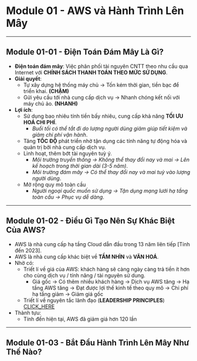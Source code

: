 # Module 01 - AWS và Hành Trình Lên Mây
---
## Module 01-01 - Điện Toán Đám Mây Là Gì?
- **Điện toán đám mây**: Việc phân phối tài nguyên CNTT theo nhu cầu qua Internet với **CHÍNH SÁCH THANH TOÁN THEO MỨC SỬ DỤNG**.
- **Giải quyết**:
  - Tự xây dựng hệ thống máy chủ -> Tốn kém thời gian, tiền bạc để triển khai. **(CHẬM)**
  - Gửi yêu cầu tới nhà cung cấp dịch vụ -> Nhanh chóng kết nối với máy chủ ảo. **(NHANH)**
- **Lợi ích**:
  - Sử dụng bao nhiêu tính tiền bấy nhiêu, cung cấp khả năng **TỐI ƯU HOÁ CHI PHÍ**.
    - *Buổi tối có thể tắt đi do lượng người dùng giảm giúp tiết kiệm và giảm chi phí vận hành*.
  - Tăng **TỐC ĐỘ** phát triển nhờ tận dụng các tính năng tự động hóa và quản trị bởi nhà cung cấp dịch vụ.
  - Linh hoạt, thêm bớt tài nguyên tuỳ ý.
    - *Môi trường truyền thống -> Không thể thay đổi nay và mai -> Lên kế hoạch trong thời gian dài (3-5 năm)*. 
    - *Môi trường đám mây -> Có thể thay đổi nay và mai tuỳ vào lượng người dùng*.
  - Mở rộng quy mô toàn cầu
    - *Người ngoại quốc muốn sử dụng -> Tận dụng mạng lưới hạ tầng toàn cầu -> Phục vụ dễ dàng*. 
---
## Module 01-02 - Điều Gì Tạo Nên Sự Khác Biệt Của AWS?
- AWS là nhà cung cấp hạ tầng Cloud dẫn đầu trong 13 năm liên tiếp [Tính đến 2023].
- AWS là nhà cung cấp khác biệt về **TẦM NHÌN** và **VĂN HOÁ**.
- Nhờ có:
  - Triết lí về giá của AWS: khách hàng sẽ càng ngày càng trả tiền ít hơn cho cùng dịch vụ / tính năng / tài nguyên sử dung.
    - Giá gốc -> Có thêm nhiều khách hàng -> Dịch vụ AWS tăng -> Hạ tầng AWS tăng -> Đạt được lợi thế kinh tế theo quy mô -> Chi phí hạ tầng giảm -> Giảm giá gốc
  - Triết lí về nguyên tắc lãnh đạo (**LEADERSHIP PRINCIPLES**) [CLICK_HERE](https://assets.aboutamazon.com/d4/9b/6d5662ec4a75961ae78c473e7d03/amazon-leadership-principles-070621-us.pdf)
- Thành tựu: 
  - Tính đến hiện tại, AWS đã giảm giá hơn 120 lần
---
## Module 01-03 - Bắt Đầu Hành Trình Lên Mây Như Thế Nào?
